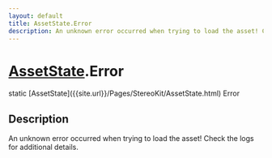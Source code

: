 ```yaml
---
layout: default
title: AssetState.Error
description: An unknown error occurred when trying to load the asset! Check the logs for additional details.
---
```

# [AssetState]({{site.url}}/Pages/StereoKit/AssetState.html).Error

<div class='signature' markdown='1'>
static [AssetState]({{site.url}}/Pages/StereoKit/AssetState.html) Error
</div>

## Description
An unknown error occurred when trying to load the asset! Check the
logs for additional details.

